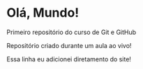 # Olá, Mundo!
 Primeiro repositório do curso de Git e GitHub

 Repositório criado durante um aula ao vivo!

Essa linha eu adicionei diretamento do site!
